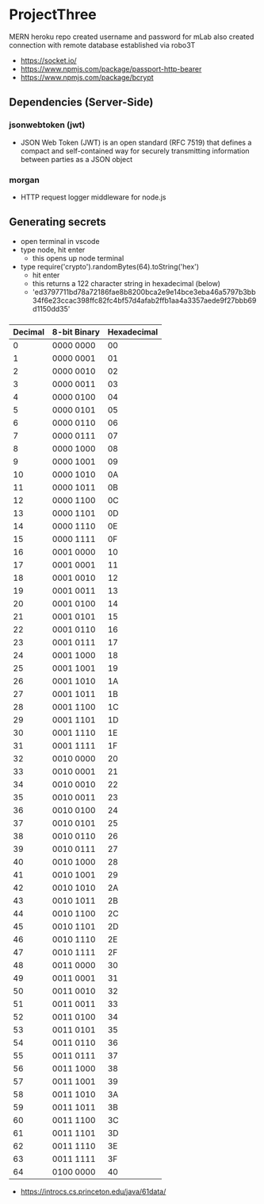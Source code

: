 # ProjectThree
MERN
heroku repo created
username and password for mLab also created
connection with remote database established via robo3T

- https://socket.io/
- https://www.npmjs.com/package/passport-http-bearer
- https://www.npmjs.com/package/bcrypt

## Dependencies (Server-Side)

### jsonwebtoken (jwt)
- JSON Web Token (JWT) is an open standard (RFC 7519) that defines a compact and self-contained way for securely transmitting information between parties as a JSON object


### morgan
-  HTTP request logger middleware for node.js


## Generating secrets
- open terminal in vscode
- type node, hit enter
    - this opens up node terminal
- type require('crypto').randomBytes(64).toString('hex')
    - hit enter
    - this returns a 122 character string in hexadecimal (below)
    - 'ed3797711bd78a72186fae8b8200bca2e9e14bce3eba46a5797b3bb34f6e23ccac398ffc82fc4bf57d4afab2ffb1aa4a3357aede9f27bbb69d1150dd35'


###  

Decimal | 8-bit Binary | Hexadecimal
------- | ------------ | -----------
0       | 0000 0000    | 00
1       | 0000 0001    | 01
2       | 0000 0010    | 02
3       | 0000 0011    | 03
4       | 0000 0100    | 04
5       | 0000 0101    | 05
6       | 0000 0110    | 06
7       | 0000 0111    | 07
8       | 0000 1000    | 08
9       | 0000 1001    | 09
10      | 0000 1010    | 0A
11      | 0000 1011    | 0B
12      | 0000 1100    | 0C
13      | 0000 1101    | 0D
14      | 0000 1110    | 0E
15      | 0000 1111    | 0F
16      | 0001 0000    | 10
17      | 0001 0001    | 11 
18      | 0001 0010    | 12
19      | 0001 0011    | 13 
20      | 0001 0100    | 14
21      | 0001 0101    | 15 
22      | 0001 0110    | 16
23      | 0001 0111    | 17
24      | 0001 1000    | 18
25      | 0001 1001    | 19
26      | 0001 1010    | 1A
27      | 0001 1011    | 1B
28      | 0001 1100    | 1C
29      | 0001 1101    | 1D
30      | 0001 1110    | 1E
31      | 0001 1111    | 1F
32      | 0010 0000    | 20
33      | 0010 0001    | 21
34      | 0010 0010    | 22
35      | 0010 0011    | 23
36      | 0010 0100    | 24
37      | 0010 0101    | 25
38      | 0010 0110    | 26
39      | 0010 0111    | 27
40      | 0010 1000    | 28
41      | 0010 1001    | 29
42      | 0010 1010    | 2A
43      | 0010 1011    | 2B
44      | 0010 1100    | 2C
45      | 0010 1101    | 2D
46      | 0010 1110    | 2E
47      | 0010 1111    | 2F
48      | 0011 0000    | 30
49      | 0011 0001    | 31
50      | 0011 0010    | 32
51      | 0011 0011    | 33
52      | 0011 0100    | 34
53      | 0011 0101    | 35
54      | 0011 0110    | 36
55      | 0011 0111    | 37
56      | 0011 1000    | 38
57      | 0011 1001    | 39
58      | 0011 1010    | 3A
59      | 0011 1011    | 3B
60      | 0011 1100    | 3C
61      | 0011 1101    | 3D
62      | 0011 1110    | 3E
63      | 0011 1111    | 3F
64      | 0100 0000    | 40


- https://introcs.cs.princeton.edu/java/61data/
